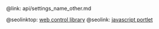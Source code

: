 @link: api/settings_name_other.md

@seolinktop: [web control library](https://webix.com)
@seolink: [javascript portlet](https://webix.com/widget/portlet/)